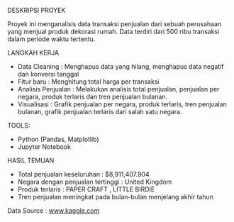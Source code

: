 DESKRIPSI PROYEK

Proyek ini menganalisis data transaksi penjualan dari sebuah perusahaan yang menjual produk dekorasi rumah. Data terdiri dari 500 ribu transaksi dalam periode waktu tertentu.

LANGKAH KERJA

- Data Cleaning : Menghapus data yang hilang, menghapus data negatif dan konversi tanggal
- Fitur baru : Menghitung total harga per transaksi
- Analisis Penjualan : Melakukan analisis total penjualan, penjualan per negara, produk terlaris dan tren penjualan bulanan.
- Visualisasi : Grafik penjualan per negara, produk terlaris, tren penjualan bulanan, grafik penjualan terlaris dari salah satu negara.

TOOLS:

- Python (Pandas, Matplotlib)
- Jupyter Notebook

HASIL TEMUAN

- Total penjualan keseluruhan : $8,911,407.904
- Negara dengan penjualan tertinggi : United Kingdom
- Produk terlaris : PAPER CRAFT , LITTLE BIRDIE
- Tren penjualan meningkat pada bulan-bulan menjelang akhir tahun

Data Source : www.kaggle.com
